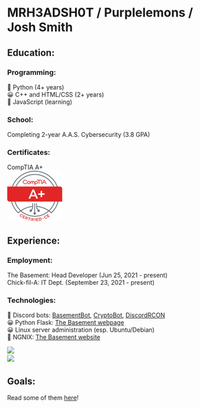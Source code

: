 # MRH3ADSH0T / Purplelemons / Josh Smith

## Education:
### Programming:
💖 Python (4+ years)\
😀 C++ and HTML/CSS (2+ years)\
🤔 JavaScript (learning)

### School:
Completing 2-year A.A.S. Cybersecurity (3.8 GPA)

### Certificates:
CompTIA A+\
<img src="Aplus Logo Certified CE.png" alt="Aplus Logo Certified CE" width="128"/>

## Experience:
### Employment:
The Basement: Head Developer (Jun 25, 2021 - present)\
Chick-fil-A: IT Dept. (September 23, 2021 - present)

### Technologies:
💖 Discord bots: [BasementBot](https://github.com/MRH3ADSH0T/basementbot), [CryptoBot](https://github.com/MRH3ADSH0T/380-crypto-center), [DiscordRCON](https://github.com/MRH3ADSH0T/discordRCON)\
😀 Python Flask: [The Basement webpage](https://thebasement.group/)\
😀 Linux server administration (esp. Ubuntu/Debian)\
🤔 NGNIX: [The Basement website](https://hub.thebasement.group/)

![](https://github-readme-stats.vercel.app/api?username=MRH3ADSH0T&count_private=true&show_icons=true&theme=vue-dark)\
![](https://github-readme-stats.vercel.app/api/top-langs/?username=MRH3ADSH0T&layout=compact&show_icons=true&theme=vue-dark)

## Goals:
Read some of them [here](https://github.com/users/MRH3ADSH0T/projects/1)!
